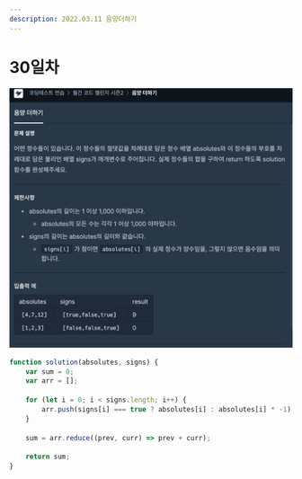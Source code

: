 ```yaml
---
description: 2022.03.11 음양더하기
---
```


# 30일차

![](../.gitbook/assets/8F42F579-9692-42B5-B338-B106B99200DB.png)



```javascript
function solution(absolutes, signs) {
    var sum = 0;
    var arr = [];

    for (let i = 0; i < signs.length; i++) {
        arr.push(signs[i] === true ? absolutes[i] : absolutes[i] * -1);
    }

    sum = arr.reduce((prev, curr) => prev + curr);
    
    return sum;
}
```
